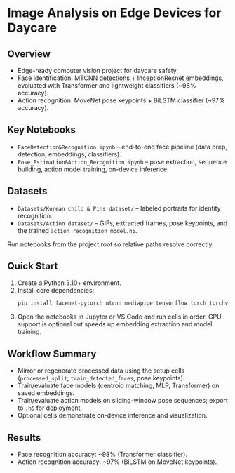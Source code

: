 # Image Analysis on Edge Devices for Daycare

## Overview
- Edge-ready computer vision project for daycare safety.
- Face identification: MTCNN detections + InceptionResnet embeddings, evaluated with Transformer and lightweight classifiers (~98% accuracy).
- Action recognition: MoveNet pose keypoints + BiLSTM classifier (~97% accuracy).

## Key Notebooks
- `FaceDetection&Recognition.ipynb` – end-to-end face pipeline (data prep, detection, embeddings, classifiers).
- `Pose_Estimation&Action_Recognition.ipynb` – pose extraction, sequence building, action model training, on-device inference.

## Datasets
- `Datasets/Korean child & Pins dataset/` – labeled portraits for identity recognition.
- `Datasets/Action dataset/` – GIFs, extracted frames, pose keypoints, and the trained `action_recognition_model.h5`.
  
Run notebooks from the project root so relative paths resolve correctly.

## Quick Start
1. Create a Python 3.10+ environment.
2. Install core dependencies:
	```bash
	pip install facenet-pytorch mtcnn mediapipe tensorflow torch torchvision opencv-python tqdm
	```
3. Open the notebooks in Jupyter or VS Code and run cells in order. GPU support is optional but speeds up embedding extraction and model training.

## Workflow Summary
- Mirror or regenerate processed data using the setup cells (`processed_split`, `train_detected_faces`, pose keypoints).
- Train/evaluate face models (centroid matching, MLP, Transformer) on saved embeddings.
- Train/evaluate action models on sliding-window pose sequences; export to `.h5` for deployment.
- Optional cells demonstrate on-device inference and visualization.

## Results
- Face recognition accuracy: ~98% (Transformer classifier).
- Action recognition accuracy: ~97% (BiLSTM on MoveNet keypoints).

